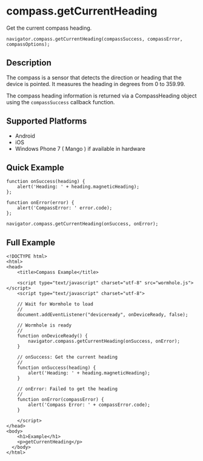 compass.getCurrentHeading
=========================

Get the current compass heading.

	navigator.compass.getCurrentHeading(compassSuccess, compassError, compassOptions);

Description
-----------

The compass is a sensor that detects the direction or heading that the device is pointed.  It measures the heading in degrees from 0 to 359.99.

The compass heading information is returned via a CompassHeading object using the `compassSuccess` callback function.

Supported Platforms
-------------------

- Android
- iOS
- Windows Phone 7 ( Mango ) if available in hardware

Quick Example
-------------

	function onSuccess(heading) {
		alert('Heading: ' + heading.magneticHeading);
	};

	function onError(error) {
		alert('CompassError: ' error.code);
	};

	navigator.compass.getCurrentHeading(onSuccess, onError);

Full Example
------------

	<!DOCTYPE html>
	<html>
	<head>
		<title>Compass Example</title>

		<script type="text/javascript" charset="utf-8" src="wormhole.js"></script>
		<script type="text/javascript" charset="utf-8">

		// Wait for Wormhole to load
		//
		document.addEventListener("deviceready", onDeviceReady, false);

		// Wormhole is ready
		//
		function onDeviceReady() {
			navigator.compass.getCurrentHeading(onSuccess, onError);
		}

		// onSuccess: Get the current heading
		//
		function onSuccess(heading) {
			alert('Heading: ' + heading.magneticHeading);
		}

		// onError: Failed to get the heading
		//
		function onError(compassError) {
			alert('Compass Error: ' + compassError.code);
		}

		</script>
	</head>
	<body>
		<h1>Example</h1>
		<p>getCurrentHeading</p>
	  </body>
	</html>
